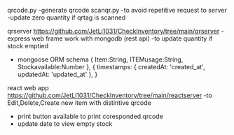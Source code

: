 
qrcode.py 
-generate qrcode
scanqr.py
-to avoid repetitive request to server 
-update zero quantity if qrtag is scanned  

qrserver https://github.com/JetLi1031/CheckInventory/tree/main/qrserver
-express web frame work with mongodb (rest api)
-to update quantity if stock emptied 
- mongoose ORM schema 
{
    Item:String,
    ITEMusage:String,
    Stockavailable:Number
}, {
    timestamps: { createdAt: 'created_at', updatedAt: 'updated_at' },
  }
  

react web app https://github.com/JetLi1031/CheckInventory/tree/main/reactserver
-to Edit,Delete,Create new item with distintive qrcode
- print button available to print coresponded qrcode
- update date to view empty stock
